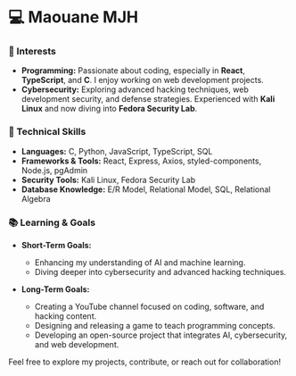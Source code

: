 # 💻 Maouane MJH



### 🧠 Interests
- **Programming:** Passionate about coding, especially in  **React**, **TypeScript**, and **C**. I enjoy working on web development projects.
- **Cybersecurity:** Exploring advanced hacking techniques, web development security, and defense strategies. Experienced with **Kali Linux** and now diving into **Fedora Security Lab**.
  
### 🚀 Technical Skills
- **Languages:** C, Python, JavaScript, TypeScript, SQL
- **Frameworks & Tools:** React, Express, Axios, styled-components, Node.js, pgAdmin
- **Security Tools:** Kali Linux, Fedora Security Lab
- **Database Knowledge:** E/R Model, Relational Model, SQL, Relational Algebra

### 📚 Learning & Goals
- **Short-Term Goals:**
  - Enhancing my understanding of AI and machine learning.
  - Diving deeper into cybersecurity and advanced hacking techniques.

- **Long-Term Goals:**
  - Creating a YouTube channel focused on coding, software, and hacking content.
  - Designing and releasing a game to teach programming concepts.
  - Developing an open-source project that integrates AI, cybersecurity, and web development.



Feel free to explore my projects, contribute, or reach out for collaboration!
